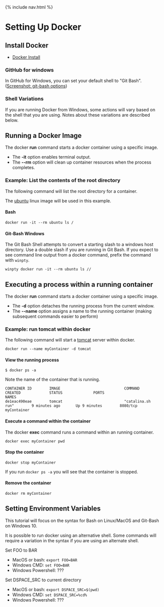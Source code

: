 {% include nav.html %}
# Setting Up Docker

## Install Docker
- [Docker Install](https://docs.docker.com/install/)

### GitHub for windows
In GitHub for Windows, you can set your default shell to "Git Bash".  ([Screenshot: git-bash options](git-bash.png))

### Shell Variations
If you are running Docker from Windows, some actions will vary based on the shell that you are using.  Notes about these variations are described below.

## Running a Docker Image

The docker __run__ command starts a docker container using a specific image.
- The __-it__ option enables terminal output.
- The __--rm__ option will clean up container resources when the process completes.

### Example: List the contents of the root directory
The following command will list the root directory for a container.

The [ubuntu](https://hub.docker.com/_/ubuntu/) linux image will be used in this example.

#### Bash
```
docker run -it --rm ubuntu ls /
```

#### Git-Bash Windows

The Git Bash Shell attempts to convert a starting slash to a windows host directory.  Use a double slash if you are running in Git Bash.  If you expect to see command line output from a docker command, prefix the command with `winpty`.

```
winpty docker run -it --rm ubuntu ls //
```

## Executing a process within a running container

The docker __run__ command starts a docker container using a specific image.
- The __-d__ option detaches the running process from the current window.
- The __--name__ option assigns a name to the running container (making subsequent commands easier to perform)

### Example: run tomcat within docker
The following command will start a [tomcat](https://hub.docker.com/_/tomcat/) server within docker.
```
docker run --name myContainer -d tomcat
```

#### View the running process

```
$ docker ps -a
```

Note the name of the container that is running.
```
CONTAINER ID        IMAGE                             COMMAND                  CREATED             STATUS              PORTS                              NAMES
de1eac490eae        tomcat                            "catalina.sh run"        9 minutes ago       Up 9 minutes        8080/tcp                           myContainer
```

#### Execute a command within the container

The docker __exec__ command runs a command within an running container.

```
docker exec myContainer pwd
```

#### Stop the container

```
docker stop myContainer
```

If you run `docker ps -a` you will see that the container is stopped.

#### Remove the container

```
docker rm myContainer
```

## Setting Environment Variables
This tutorial will focus on the syntax for Bash on Linux/MacOS and Git-Bash on Windows 10.

It is possible to run docker using an alternative shell.  Some commands will require a variation in the syntax if you are using an alternate shell.

Set FOO to BAR
- MacOS or bash: `export FOO=BAR`
- Windows CMD: `set FOO=BAR`
- Windows Powershell: ???

Set DSPACE_SRC to current directory
- MacOS or bash: `export DSPACE_SRC=$(pwd)`
- Windows CMD: `set DSPACE_SRC=%cd%`
- Windows Powershell: ???
